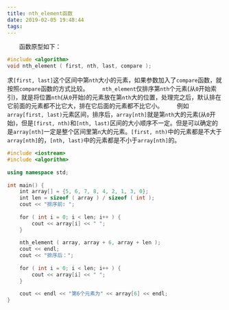 ```yaml
---
title: nth_element函数
date: 2019-02-05 19:48:44
tags:
---
```

&emsp;&emsp;函数原型如下：

``` cpp
#include <algorithm>
void nth_element ( first, nth, last, compare );
```

求`[first, last]`这个区间中第`nth`大小的元素，如果参数加入了`compare`函数，就按照`compare`函数的方式比较。
&emsp;&emsp;`nth_element`仅排序第`nth`个元素(从`0`开始索引)，就是将位置`nth`(从`0`开始)的元素放在第`nth`大的位置，处理完之后，默认排在它前面的元素都不比它大，排在它后面的元素都不比它小。
&emsp;&emsp;例如`array[first, last)`元素区间，排序后，`array[nth]`就是第`nth`大的元素(从`0`开始)，但是`[first, nth)`和`[nth, last)`区间的大小顺序不一定。但是可以确定的是`array[nth]`一定是整个区间里第`n`大的元素。`[first, nth)`中的元素都是不大于`array[nth]`的，`[nth, last)`中的元素都是不小于`array[nth]`的。

``` cpp
#include <iostream>
#include <algorithm>
​
using namespace std;
​
int main() {
    int array[] = {5, 6, 7, 8, 4, 2, 1, 3, 0};
    int len = sizeof ( array ) / sizeof ( int );
    cout << "排序前: ";
​
    for ( int i = 0; i < len; i++ ) {
        cout << array[i] << " ";
    }
​
    nth_element ( array, array + 6, array + len );
    cout << endl;
    cout << "排序后：";
​
    for ( int i = 0; i < len; i++ ) {
        cout << array[i] << " ";
    }
​
    cout << endl << "第6个元素为" << array[6] << endl;
}
```